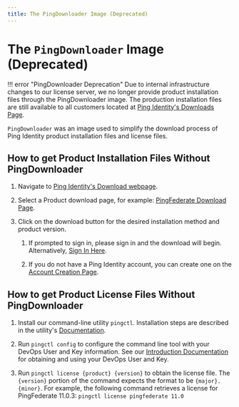 ```yaml
---
title: The PingDownloader Image (Deprecated)
---
```

# The `PingDownloader` Image (Deprecated)

!!! error "PingDownloader Deprecation"
    Due to internal infrastructure changes to our license server, we no longer provide product installation files through the PingDownloader image. The production installation files are still available to all customers located at [Ping Identity's Downloads Page](https://www.pingidentity.com/en/resources/downloads.html).

`PingDownloader` was an image used to simplify the download process of Ping Identity product installation files and license files.

## How to get Product Installation Files Without PingDownloader

1. Navigate to [Ping Identity's Download webpage](https://www.pingidentity.com/en/resources/downloads.html).

2. Select a Product download page, for example: [PingFederate Download Page](https://www.pingidentity.com/en/resources/downloads/pingfederate.html).

3. Click on the download button for the desired installation method and product version.

   1. If prompted to sign in, please sign in and the download will begin. Alternatively, [Sign In Here](https://www.pingidentity.com/en/account/sign-on.html).

   2. If you do not have a Ping Identity account, you can create one on the [Account Creation Page](https://www.pingidentity.com/en/try-ping.html).

## How to get Product License Files Without PingDownloader

1. Install our command-line utility `pingctl`. Installation steps are described in the utility's [Documentation](https://devops.pingidentity.com/tools/pingctlUtil/).

2. Run `pingctl config` to configure the command line tool with your DevOps User and Key information. See our [Introduction Documentation](https://devops.pingidentity.com/get-started/introduction/) for obtaining and using your DevOps User and Key.

3. Run `pingctl license {product} {version}` to obtain the license file. The `{version}` portion of the command expects the format to be `{major}.{minor}`. For example, the following command retrieves a license for PingFederate 11.0.3: `pingctl license pingfederate 11.0`
